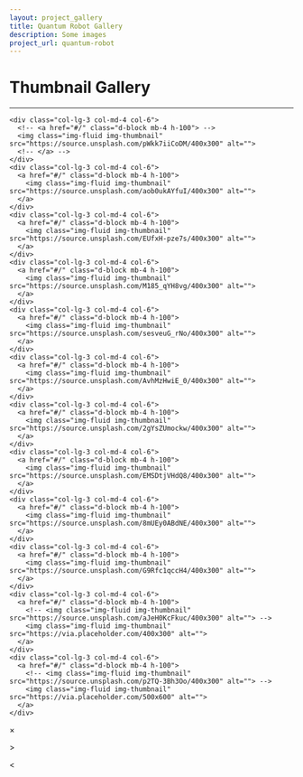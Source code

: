```yaml
---
layout: project_gallery
title: Quantum Robot Gallery
description: Some images
project_url: quantum-robot
---
```


<!-- Page Content -->
<div class="container">

  <h1 class="font-weight-light text-center text-lg-left mt-4 mb-0">Thumbnail Gallery</h1>

  <hr class="mt-2 mb-5">

  <div class="row text-center text-lg-left">

    <div class="col-lg-3 col-md-4 col-6">
      <!-- <a href="#/" class="d-block mb-4 h-100"> -->
      <img class="img-fluid img-thumbnail" src="https://source.unsplash.com/pWkk7iiCoDM/400x300" alt="">
      <!-- </a> -->
    </div>
    <div class="col-lg-3 col-md-4 col-6">
      <a href="#/" class="d-block mb-4 h-100">
        <img class="img-fluid img-thumbnail" src="https://source.unsplash.com/aob0ukAYfuI/400x300" alt="">
      </a>
    </div>
    <div class="col-lg-3 col-md-4 col-6">
      <a href="#/" class="d-block mb-4 h-100">
        <img class="img-fluid img-thumbnail" src="https://source.unsplash.com/EUfxH-pze7s/400x300" alt="">
      </a>
    </div>
    <div class="col-lg-3 col-md-4 col-6">
      <a href="#/" class="d-block mb-4 h-100">
        <img class="img-fluid img-thumbnail" src="https://source.unsplash.com/M185_qYH8vg/400x300" alt="">
      </a>
    </div>
    <div class="col-lg-3 col-md-4 col-6">
      <a href="#/" class="d-block mb-4 h-100">
        <img class="img-fluid img-thumbnail" src="https://source.unsplash.com/sesveuG_rNo/400x300" alt="">
      </a>
    </div>
    <div class="col-lg-3 col-md-4 col-6">
      <a href="#/" class="d-block mb-4 h-100">
        <img class="img-fluid img-thumbnail" src="https://source.unsplash.com/AvhMzHwiE_0/400x300" alt="">
      </a>
    </div>
    <div class="col-lg-3 col-md-4 col-6">
      <a href="#/" class="d-block mb-4 h-100">
        <img class="img-fluid img-thumbnail" src="https://source.unsplash.com/2gYsZUmockw/400x300" alt="">
      </a>
    </div>
    <div class="col-lg-3 col-md-4 col-6">
      <a href="#/" class="d-block mb-4 h-100">
        <img class="img-fluid img-thumbnail" src="https://source.unsplash.com/EMSDtjVHdQ8/400x300" alt="">
      </a>
    </div>
    <div class="col-lg-3 col-md-4 col-6">
      <a href="#/" class="d-block mb-4 h-100">
        <img class="img-fluid img-thumbnail" src="https://source.unsplash.com/8mUEy0ABdNE/400x300" alt="">
      </a>
    </div>
    <div class="col-lg-3 col-md-4 col-6">
      <a href="#/" class="d-block mb-4 h-100">
        <img class="img-fluid img-thumbnail" src="https://source.unsplash.com/G9Rfc1qccH4/400x300" alt="">
      </a>
    </div>
    <div class="col-lg-3 col-md-4 col-6">
      <a href="#/" class="d-block mb-4 h-100">
        <!-- <img class="img-fluid img-thumbnail" src="https://source.unsplash.com/aJeH0KcFkuc/400x300" alt=""> -->
        <img class="img-fluid img-thumbnail" src="https://via.placeholder.com/400x300" alt="">
      </a>
    </div>
    <div class="col-lg-3 col-md-4 col-6">
      <a href="#/" class="d-block mb-4 h-100">
        <!-- <img class="img-fluid img-thumbnail" src="https://source.unsplash.com/p2TQ-3Bh3Oo/400x300" alt=""> -->
        <img class="img-fluid img-thumbnail" src="https://via.placeholder.com/500x600" alt="">
      </a>
    </div>
  </div>

</div>
<!-- /.container -->


<!-- The Modal -->
<div id="galleryModal" class="modal">

  <!-- The Close Button -->
  <span class="close modelButton">&times;</span>

  <!-- The Close Button -->
  <span class="nextImg modelButton">&gt;</span>

  <!-- The Close Button -->
  <span class="previousImg modelButton">&lt;</span>

  <!-- Modal Content (The Image) -->
  <img class="modal-content" id="img01">

  <!-- Modal Caption (Image Text) -->
  <div id="caption"></div>
</div>

<script src="{{ '/assets/scripts/ImageModal.js?v='  | append: site.github.build_revision | relative_url  }}"></script>